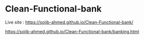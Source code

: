 # Clean-Functional-bank
Live site : https://sojib-ahmed.github.io/Clean-Functional-bank/

https://sojib-ahmed.github.io/Clean-Functional-bank/banking.html
